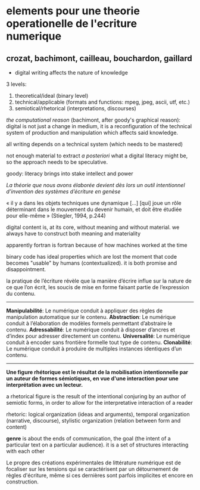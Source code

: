 # elements pour une theorie operationelle de l'ecriture numerique
## crozat, bachimont, cailleau, bouchardon, gaillard

- digital writing affects the nature of knowledge

3 levels:
1. theoretical/ideal (binary level)
2. technical/applicable (formats and functions: mpeg, jpeg, ascii, utf, etc.)
3. semiotical/rhetorical (interpretations, discourses)

*the computational reason* (bachimont, after goody's graphical reason): digital is not just a change in medium, it is a reconfiguration of the technical system of production and manipulation which affects said knowledge.

all writing depends on a technical system (which needs to be mastered)

not enough material to extract *a posteriori* what a digital literacy might be, so the approach needs to be speculative.

goody: literacy brings into stake intellect and power

*La théorie que nous avons élaborée devient dès lors un outil intentionnel d’invention des systèmes d’écriture en genèse*  

« il y a dans les objets techniques une dynamique [...] [qui] joue un rôle déterminant dans le mouvement du devenir humain, et doit être étudiée pour elle-même » (Stiegler, 1994, p.244)

digital content is, at its core, without meaning and without material. we always have to construct both meaning and materiality

apparently fortran is fortran because of how machines worked at the time

binary code has ideal properties which are lost the moment that code becomes "usable" by humans (contextualized). it is both promise and disappointment.

la pratique de l’écriture révèle que la manière d’écrire influe sur la nature de ce que l’on écrit, les soucis de mise en forme faisant partie de l’expression du contenu.

---

**Manipulabilité**: Le numérique conduit à appliquer des règles de manipulation
automatique sur le contenu.
**Abstraction**: Le numérique conduit à l’élaboration de modèles formels
permettant d’abstraire le contenu.
**Adressabilité**: Le numérique conduit à disposer d’ancres et d’index pour
adresser directement un contenu.
**Universalité**: Le numérique conduit à encoder sans frontière formelle tout
type de contenu.
**Clonabilité**: Le numérique conduit à produire de multiples instances
identiques d’un contenu.

---

**Une figure rhétorique est le résultat de la mobilisation intentionnelle par un auteur de formes sémiotiques, en vue d'une interaction pour une interprétation avec un lecteur.**

a rhetorical figure is the result of the intentional conjuring by an author of semiotic forms, in order to allow for the interpretative interaction of a reader

rhetoric: logical organization (ideas and arguments), temporal organization (narrative, discourse), stylistic organization (relation between form and content)

**genre** is about the ends of communication, the goal (the intent of a particular text on a particular audience). it is a set of structures interacting with each other

Le propre des créations expérimentales de littérature numérique est de focaliser sur les tensions qui se caractérisent par un détournement de règles d'écriture, même si ces dernières sont parfois implicites et encore en construction.

